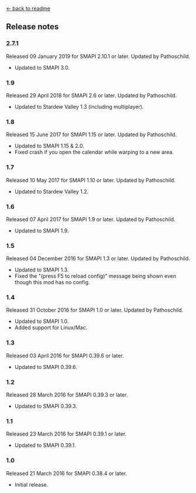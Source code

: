 ﻿[← back to readme](README.md)

## Release notes
### 2.7.1
Released 09 January 2019 for SMAPI 2.10.1 or later. Updated by Pathoschild.

* Updated to SMAPI 3.0.

### 1.9
Released 29 April 2018 for SMAPI 2.6 or later. Updated by Pathoschild.

* Updated to Stardew Valley 1.3 (including multiplayer).

### 1.8
Released 15 June 2017 for SMAPI 1.15 or later. Updated by Pathoschild.

* Updated to SMAPI 1.15 & 2.0.
* Fixed crash if you open the calendar while warping to a new area.

### 1.7
Released 10 May 2017 for SMAPI 1.10 or later. Updated by Pathoschild.

* Updated to Stardew Valley 1.2.

### 1.6
Released 07 April 2017 for SMAPI 1.9 or later. Updated by Pathoschild.

* Updated to SMAPI 1.9.

### 1.5
Released 04 December 2016 for SMAPI 1.3 or later. Updated by Pathoschild.

* Updated to SMAPI 1.3.
* Fixed the "(press F5 to reload config)" message being shown even though this mod has no config.

### 1.4
Released 31 October 2016 for SMAPI 1.0 or later. Updated by Pathoschild.

* Updated to SMAPI 1.0.
* Added support for Linux/Mac.

### 1.3
Released 03 April 2016 for SMAPI 0.39.6 or later.

* Updated to SMAPI 0.39.6.

### 1.2
Released 28 March 2016 for SMAPI 0.39.3 or later.

* Updated to SMAPI 0.39.3.

### 1.1
Released 23 March 2016 for SMAPI 0.39.1 or later.

* Updated to SMAPI 0.39.1.

### 1.0
Released 21 March 2016 for SMAPI 0.38.4 or later.

* Initial release.
